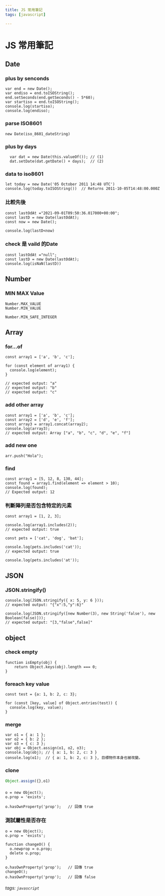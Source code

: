 ```yaml
---
title: JS 常用筆記
tags: [javascript]

---
```


# JS 常用筆記

## Date 
### plus by senconds
```javascript=
var end = new Date();
var endiso = end.toISOString();
end.setSeconds(end.getSeconds() - 5*60);
var startiso = end.toISOString();
console.log(startiso);
console.log(endiso);
```

### parse ISO8601
```javascript=
new Date(iso_8601_dateString)
```

### plus by days
```javascript=
  var dat = new Date(this.valueOf()); // (1)
  dat.setDate(dat.getDate() + days);  // (2)
```

### data to iso8601
```javascript=
let today = new Date('05 October 2011 14:48 UTC')
console.log(today.toISOString())  // Returns 2011-10-05T14:48:00.000Z
```

### 比較先後
```javascript=
const lastOdAt ="2021-09-01T09:50:36.017000+00:00";
const lastD = new Date(lastOdAt);
const now = new Date();

console.log(lastD<now)
```

### check 是 vaild 的Date
```javascript=
const lastOdAt ="null";
const lastD = new Date(lastOdAt);
console.log(isNaN(lastD))
```

## Number

### MIN MAX Value
```
Number.MAX_VALUE 
Number.MIN_VALUE 

Number.MIN_SAFE_INTEGER

```

## Array

### for...of
```javascript=
const array1 = ['a', 'b', 'c'];

for (const element of array1) {
  console.log(element);
}

// expected output: "a"
// expected output: "b"
// expected output: "c"
```

### add other array
```javascript=
const array1 = ['a', 'b', 'c'];
const array2 = ['d', 'e', 'f'];
const array3 = array1.concat(array2);
console.log(array3);
// expected output: Array ["a", "b", "c", "d", "e", "f"]
```

### add new one

```javascript=
arr.push("Hola");
```

### find
```javascript=
const array1 = [5, 12, 8, 130, 44];
const found = array1.find(element => element > 10);
console.log(found);
// Expected output: 12
```


### 判斷陣列是否包含特定的元素

```javascript=
const array1 = [1, 2, 3];

console.log(array1.includes(2));
// expected output: true

const pets = ['cat', 'dog', 'bat'];

console.log(pets.includes('cat'));
// expected output: true

console.log(pets.includes('at'));
```


## JSON

### JSON.stringify()

```javascript=
console.log(JSON.stringify({ x: 5, y: 6 }));
// expected output: "{"x":5,"y":6}"

console.log(JSON.stringify([new Number(3), new String('false'), new Boolean(false)]));
// expected output: "[3,"false",false]"
```

## object

### check empty

```javascript=
function isEmpty(obj) {
    return Object.keys(obj).length === 0;
}
```

### foreach key value

```javascript=
const test = {a: 1, b: 2, c: 3};

for (const [key, value] of Object.entries(test)) {
  console.log(key, value);
}

```

### merge
```javascript=
var o1 = { a: 1 };
var o2 = { b: 2 };
var o3 = { c: 3 };
var obj = Object.assign(o1, o2, o3);
console.log(obj); // { a: 1, b: 2, c: 3 }
console.log(o1);  // { a: 1, b: 2, c: 3 }, 目標物件本身也被改變。
```

### clone
```javascript
Object.assign({},o1)
```

### 
```javascript=
o = new Object();
o.prop = 'exists';

o.hasOwnProperty('prop');   // 回傳 true
```


### 測試屬性是否存在
```javascript=
o = new Object();
o.prop = 'exists';

function changeO() {
  o.newprop = o.prop;
  delete o.prop;
}

o.hasOwnProperty('prop');   // 回傳 true
changeO();
o.hasOwnProperty('prop');   // 回傳 false
```

###### tags: `javascript`